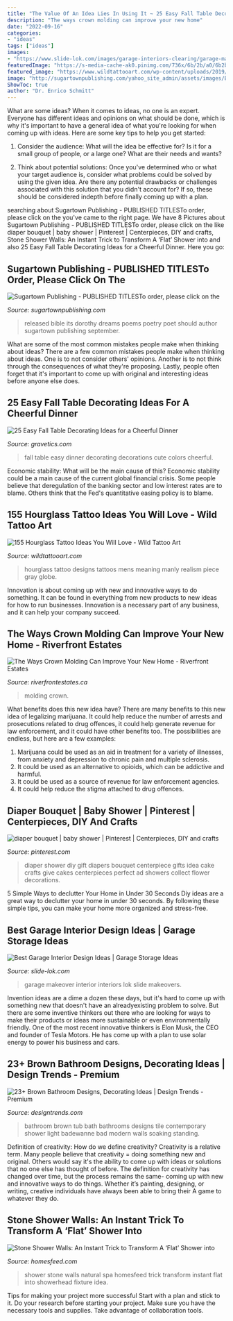 ```yaml
---
title: "The Value Of An Idea Lies In Using It ~ 25 Easy Fall Table Decorating Ideas For A Cheerful Dinner"
description: "The ways crown molding can improve your new home"
date: "2022-09-16"
categories:
- "ideas"
tags: ["ideas"]
images:
- "https://www.slide-lok.com/images/garage-interiors-clearing/garage-makeovers/garage-interior-makeover-6.jpg"
featuredImage: "https://s-media-cache-ak0.pinimg.com/736x/6b/2b/a0/6b2ba08ee82ef1507ef30f32b06aceb1.jpg"
featured_image: "https://www.wildtattooart.com/wp-content/uploads/2019/05/hourglass-tattoos-11031844.jpg"
image: "http://sugartownpublishing.com/yahoo_site_admin/assets/images/Bruce-Bagnell-cover_full_sm_2.216181027_std.jpg"
ShowToc: true
author: "Dr. Enrico Schmitt"
---
```



What are some ideas?
When it comes to ideas, no one is an expert. Everyone has different ideas and opinions on what should be done, which is why it's important to have a general idea of what you're looking for when coming up with ideas. Here are some key tips to help you get started:
1. Consider the audience: What will the idea be effective for? Is it for a small group of people, or a large one? What are their needs and wants?

2. Think about potential solutions: Once you've determined who or what your target audience is, consider what problems could be solved by using the given idea. Are there any potential drawbacks or challenges associated with this solution that you didn't account for? If so, these should be considered indepth before finally coming up with a plan.


	

		
searching about Sugartown Publishing - PUBLISHED TITLESTo order, please click on the you've came to the right page. We have 8 Pictures about Sugartown Publishing - PUBLISHED TITLESTo order, please click on the like diaper bouquet | baby shower | Pinterest | Centerpieces, DIY and crafts, Stone Shower Walls: An Instant Trick to Transform A ‘Flat’ Shower into and also 25 Easy Fall Table Decorating Ideas for a Cheerful Dinner. Here you go:
		
    
## Sugartown Publishing - PUBLISHED TITLESTo Order, Please Click On The

<img loading=lazy src="http://sugartownpublishing.com/yahoo_site_admin/assets/images/Bruce-Bagnell-cover_full_sm_2.216181027_std.jpg" onerror="this.onerror=null;this.src='https://tse3.mm.bing.net/th?id=OIP.GV1OAxI9aVyFeMwiHaMoHAAAAA&amp;pid=15.1';" alt="Sugartown Publishing - PUBLISHED TITLESTo order, please click on the">

_Source: sugartownpublishing.com_

>released bible its dorothy dreams poems poetry poet should author sugartown publishing september. 

	

What are some of the most common mistakes people make when thinking about ideas?
There are a few common mistakes people make when thinking about ideas. One is to not consider others' opinions. Another is to not think through the consequences of what they're proposing. Lastly, people often forget that it's important to come up with original and interesting ideas before anyone else does.

    
## 25 Easy Fall Table Decorating Ideas For A Cheerful Dinner

<img loading=lazy src="https://www.gravetics.com/wp-content/uploads/2017/10/cute-idea-to-wrap-utensils-with-acrylic-felt-in-fall-colors.jpg" onerror="this.onerror=null;this.src='https://tse4.mm.bing.net/th?id=OIP.USRRgDpH_m8Ao4AdL3gZowHaJ4&amp;pid=15.1';" alt="25 Easy Fall Table Decorating Ideas for a Cheerful Dinner">

_Source: gravetics.com_

>fall table easy dinner decorating decorations cute colors cheerful. 

	

Economic stability: What will be the main cause of this?
Economic stability could be a main cause of the current global financial crisis. Some people believe that deregulation of the banking sector and low interest rates are to blame. Others think that the Fed's quantitative easing policy is to blame.

    
## 155 Hourglass Tattoo Ideas You Will Love - Wild Tattoo Art

<img loading=lazy src="https://www.wildtattooart.com/wp-content/uploads/2019/05/hourglass-tattoos-11031844.jpg" onerror="this.onerror=null;this.src='https://tse3.mm.bing.net/th?id=OIP.NvITcvE5qSehZmBcoJhpYQHaHa&amp;pid=15.1';" alt="155 Hourglass Tattoo Ideas You Will Love - Wild Tattoo Art">

_Source: wildtattooart.com_

>hourglass tattoo designs tattoos mens meaning manly realism piece gray globe. 

	

Innovation is about coming up with new and innovative ways to do something. It can be found in everything from new products to new ideas for how to run businesses. Innovation is a necessary part of any business, and it can help your company succeed.

    
## The Ways Crown Molding Can Improve Your New Home - Riverfront Estates

<img loading=lazy src="https://riverfrontestates.ca/wp-content/uploads/2016/09/crown-molding-x_1.jpg" onerror="this.onerror=null;this.src='https://tse3.mm.bing.net/th?id=OIP.h1Do6PJgRqWFXeOnaHgx3gHaEv&amp;pid=15.1';" alt="The Ways Crown Molding Can Improve Your New Home - Riverfront Estates">

_Source: riverfrontestates.ca_

>molding crown. 

	

What benefits does this new idea have?
There are many benefits to this new idea of legalizing marijuana. It could help reduce the number of arrests and prosecutions related to drug offences, it could help generate revenue for law enforcement, and it could have other benefits too. The possibilities are endless, but here are a few examples: 
1. Marijuana could be used as an aid in treatment for a variety of illnesses, from anxiety and depression to chronic pain and multiple sclerosis. 
2. It could be used as an alternative to opioids, which can be addictive and harmful. 
3. It could be used as a source of revenue for law enforcement agencies. 
4. It could help reduce the stigma attached to drug offences.

    
## Diaper Bouquet | Baby Shower | Pinterest | Centerpieces, DIY And Crafts

<img loading=lazy src="https://s-media-cache-ak0.pinimg.com/736x/6b/2b/a0/6b2ba08ee82ef1507ef30f32b06aceb1.jpg" onerror="this.onerror=null;this.src='https://tse1.mm.bing.net/th?id=OIP.6_71xJeccVrVhpMA6O8MCQHaLW&amp;pid=15.1';" alt="diaper bouquet | baby shower | Pinterest | Centerpieces, DIY and crafts">

_Source: pinterest.com_

>diaper shower diy gift diapers bouquet centerpiece gifts idea cake crafts give cakes centerpieces perfect ad showers collect flower decorations. 

	

5 Simple Ways to declutter Your Home in Under 30 Seconds
Diy ideas are a great way to declutter your home in under 30 seconds. By following these simple tips, you can make your home more organized and stress-free.

    
## Best Garage Interior Design Ideas | Garage Storage Ideas

<img loading=lazy src="https://www.slide-lok.com/images/garage-interiors-clearing/garage-makeovers/garage-interior-makeover-6.jpg" onerror="this.onerror=null;this.src='https://tse1.mm.bing.net/th?id=OIP.27UgTqjoojLwuHxGiJH_fwHaFj&amp;pid=15.1';" alt="Best Garage Interior Design Ideas | Garage Storage Ideas">

_Source: slide-lok.com_

>garage makeover interior interiors lok slide makeovers. 

	

Invention ideas are a dime a dozen these days, but it's hard to come up with something new that doesn't have an alreadyexisting problem to solve. But there are some inventive thinkers out there who are looking for ways to make their products or ideas more sustainable or even environmentally friendly. One of the most recent innovative thinkers is Elon Musk, the CEO and founder of Tesla Motors. He has come up with a plan to use solar energy to power his business and cars.

    
## 23+ Brown Bathroom Designs, Decorating Ideas | Design Trends - Premium

<img loading=lazy src="https://images.designtrends.com/wp-content/uploads/2016/03/08095124/Brown-bathroom-with-white-bath-tub.jpg" onerror="this.onerror=null;this.src='https://tse3.mm.bing.net/th?id=OIP.RpkfVBMLyN7vKU5ZEWsZdAHaJ4&amp;pid=15.1';" alt="23+ Brown Bathroom Designs, Decorating Ideas | Design Trends - Premium">

_Source: designtrends.com_

>bathroom brown tub bath bathrooms designs tile contemporary shower light badewanne bad modern walls soaking standing. 

	

Definition of creativity: How do we define creativity?
Creativity is a relative term. Many people believe that creativity = doing something new and original. Others would say it's the ability to come up with ideas or solutions that no one else has thought of before. The definition for creativity has changed over time, but the process remains the same- coming up with new and innovative ways to do things. Whether it’s painting, designing, or writing, creative individuals have always been able to bring their A game to whatever they do.

    
## Stone Shower Walls: An Instant Trick To Transform A ‘Flat’ Shower Into

<img loading=lazy src="https://homesfeed.com/wp-content/uploads/2015/09/Shower-space-in-unique-concept-with-natural-stone-wall-system-and-ceiling-heldhand-showerhead-fixture-wall-mount-showerhead-fixture-.jpg" onerror="this.onerror=null;this.src='https://tse1.mm.bing.net/th?id=OIP.mkvB4Vx_2z0Ad0XPuuFJeQHaLD&amp;pid=15.1';" alt="Stone Shower Walls: An Instant Trick to Transform A ‘Flat’ Shower into">

_Source: homesfeed.com_

>shower stone walls natural spa homesfeed trick transform instant flat into showerhead fixture idea. 

	

Tips for making your project more successful
Start with a plan and stick to it.
Do your research before starting your project.
Make sure you have the necessary tools and supplies.
Take advantage of collaboration tools.

